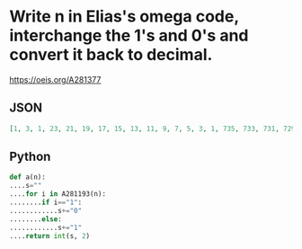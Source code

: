 # Write n in Elias's omega code, interchange the 1's and 0's and convert it back to decimal\.
https://oeis.org/A281377
## JSON
```JSON
[1, 3, 1, 23, 21, 19, 17, 15, 13, 11, 9, 7, 5, 3, 1, 735, 733, 731, 729, 727, 725, 723, 721, 719, 717, 715, 713, 711, 709, 707, 705, 1343, 1341, 1339, 1337, 1335, 1333, 1331, 1329, 1327, 1325, 1323, 1321, 1319, 1317, 1315, 1313, 1311, 1309, 1307, 1305, 1303, 1301, 1299, 1297, 1295, 1293]
```
## Python
```Python
def a(n):
....s=""
....for i in A281193(n):
........if i=="1":
............s+="0"
........else:
............s+="1"
....return int(s, 2)
```
